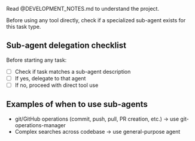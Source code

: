 Read @DEVELOPMENT_NOTES.md to understand the project.

Before using any tool directly, check if a specialized sub-agent exists for this task type.

## Sub-agent delegation checklist
Before starting any task:
- [ ] Check if task matches a sub-agent description
- [ ] If yes, delegate to that agent
- [ ] If no, proceed with direct tool use

## Examples of when to use sub-agents
- git/GitHub operations (commit, push, pull, PR creation, etc.) → use git-operations-manager
- Complex searches across codebase → use general-purpose agent
